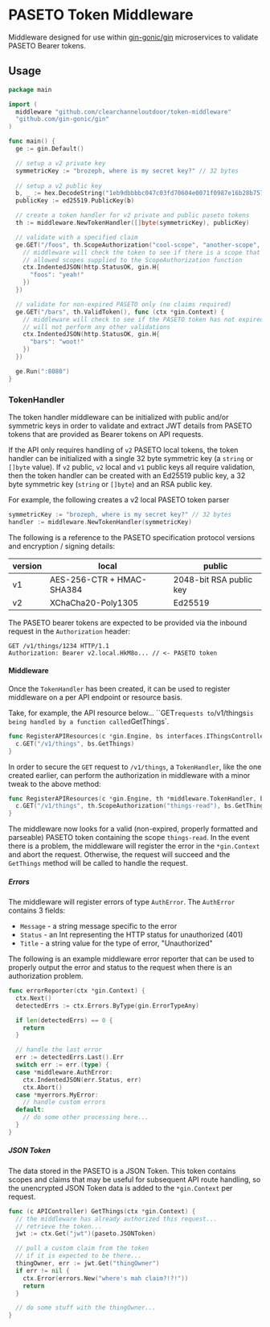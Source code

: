 # PASETO Token Middleware

Middleware designed for use within [gin-gonic/gin](https://github.com/gin-gonic/gin) microservices to validate PASETO Bearer tokens.

## Usage

```go
package main

import (
  middleware "github.com/clearchanneloutdoor/token-middleware"
  "github.com/gin-gonic/gin"
)

func main() {
  ge := gin.Default()

  // setup a v2 private key
  symmetricKey := "brozeph, where is my secret key?" // 32 bytes
  
  // setup a v2 public key
  b, _ := hex.DecodeString("1eb9dbbbbc047c03fd70604e0071f0987e16b28b757225c11f00415d0e20b1a2")
  publicKey := ed25519.PublicKey(b)

  // create a token handler for v2 private and public paseto tokens
  th := middleware.NewTokenHandler([]byte(symmetricKey), publicKey)

  // validate with a specified claim
  ge.GET("/foos", th.ScopeAuthorization("cool-scope", "another-scope", "yet-another-scope"), func (ctx *gin.Context) {
    // middleware will check the token to see if there is a scope that matches any of the
    // allowed scopes supplied to the ScopeAuthorization function
    ctx.IndentedJSON(http.StatusOK, gin.H{
      "foos": "yeah!"
    })
  })

  // validate for non-expired PASETO only (no claims required)
  ge.GET("/bars", th.ValidToken(), func (ctx *gin.Context) {
    // middleware will check to see if the PASETO token has not expired, but 
    // will not perform any other validations
    ctx.IndentedJSON(http.StatusOK, gin.H{
      "bars": "woot!"
    })
  })

  ge.Run(":8080")
}
```

### TokenHandler

The token handler middleware can be initialized with public and/or symmetric keys in order to validate and extract JWT details from PASETO tokens that are provided as Bearer tokens on API requests. 

If the API only requires handling of `v2` PASETO local tokens, the token handler can be initialized with a single 32 byte symmetric key (a `string` or `[]byte` value). If `v2` public, `v2` local and `v1` public keys all require validation, then the token handler can be created with an Ed25519 public key, a 32 byte symmetric key (`string` or `[]byte`) and an RSA public key.

For example, the following creates a v2 local PASETO token parser

```go
symmetricKey := "brozeph, where is my secret key?" // 32 bytes
handler := middleware.NewTokenHandler(symmetricKey)
```

The following is a reference to the PASETO specification protocol versions and encryption / signing details:

| version | local                     | public                  |
|---------|---------------------------|-------------------------|
|    v1   | AES-256-CTR + HMAC-SHA384 | 2048-bit RSA public key |
|    v2   | XChaCha20-Poly1305        | Ed25519                 |

The PASETO bearer tokens are expected to be provided via the inbound request in the `Authorization` header:

```http
GET /v1/things/1234 HTTP/1.1
Authorization: Bearer v2.local.HkM8o... // <- PASETO token
```

#### Middleware

Once the `TokenHandler` has been created, it can be used to register middleware on a per API endpoint or resource basis.

Take, for example, the API resource below... ``GET` requests to `/v1/things` is being handled by a function called `GetThings`. 

```go
func RegisterAPIResources(c *gin.Engine, bs interfaces.IThingsController) {
  c.GET("/v1/things", bs.GetThings)
}
```

In order to secure the `GET` request to `/v1/things`, a `TokenHandler`, like the one created earlier, can perform the authorization in middleware with a minor tweak to the above method:

```go
func RegisterAPIResources(c *gin.Engine, th *middleware.TokenHandler, bs interfaces.IThingsController) {
  c.GET("/v1/things", th.ScopeAuthorization("things-read"), bs.GetThings)
}
```

The middleware now looks for a valid (non-expired, properly formatted and parseable) PASETO token containing the scope `things-read`. In the event there is a problem, the middleware will register the error in the `*gin.Context` and abort the request. Otherwise, the request will succeed and the `GetThings` method will be called to handle the request.

##### Errors

The middleware will register errors of type `AuthError`. The `AuthError` contains 3 fields:

* `Message` - a string message specific to the error
* `Status` - an Int representing the HTTP status for unauthorized (401)
* `Title` - a string value for the type of error, "Unauthorized"

The following is an example middleware error reporter that can be used to properly output the error and status to the request when there is an authorization problem.

```go
func errorReporter(ctx *gin.Context) {
  ctx.Next()
  detectedErrs := ctx.Errors.ByType(gin.ErrorTypeAny)

  if len(detectedErrs) == 0 {
    return
  }

  // handle the last error
  err := detectedErrs.Last().Err
  switch err := err.(type) {
  case *middleware.AuthError:
    ctx.IndentedJSON(err.Status, err)
    ctx.Abort()
  case *myerrors.MyError:
    // handle custom errors
  default:
    // do some other processing here...
  }
}
```

##### JSON Token

The data stored in the PASETO is a JSON Token. This token contains scopes and claims that may be useful for subsequent API route handling, so the unencrypted JSON Token data is added to the `*gin.Context` per request.

```go
func (c APIController) GetThings(ctx *gin.Context) {
  // the middleware has already authorized this request...
  // retrieve the token...
  jwt := ctx.Get("jwt")(paseto.JSONToken)

  // pull a custom claim from the token 
  // if it is expected to be there...
  thingOwner, err := jwt.Get("thingOwner")
  if err != nil {
    ctx.Error(errors.New("where's mah claim?!?!"))
    return
  }

  // do some stuff with the thingOwner...
}
```
